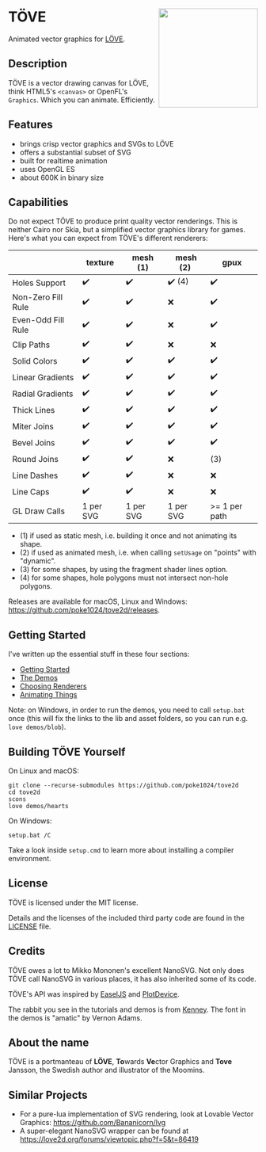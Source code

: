 # TÖVE <img align="right" src="https://github.com/poke1024/tove2d/blob/master/docs/images/tovelogo.png" height="200">
Animated vector graphics for [LÖVE](https://love2d.org/).

## Description
TÖVE is a vector drawing canvas for LÖVE, think HTML5's `<canvas>` or  OpenFL's `Graphics`. Which you can animate. Efficiently.

## Features
* brings crisp vector graphics and SVGs to LÖVE
* offers a substantial subset of SVG
* built for realtime animation
* uses OpenGL ES 
* about 600K in binary size

## Capabilities
Do not expect TÖVE to produce print quality vector renderings. This is neither Cairo nor Skia, but a simplified vector graphics library for games. Here's what you can expect from TÖVE's different renderers:

|                     | texture            | mesh (1)           | mesh (2)               | gpux                    |
|---------------------|--------------------|--------------------|------------------------|-------------------------|
| Holes Support       | :heavy_check_mark: | :heavy_check_mark: | :heavy_check_mark: (4) | :heavy_check_mark:      |
| Non-Zero Fill Rule  | :heavy_check_mark: | :heavy_check_mark: | :x:				     | :heavy_check_mark:      |
| Even-Odd Fill Rule  | :heavy_check_mark: | :heavy_check_mark: | :x:    				 | :heavy_check_mark:      |
| Clip Paths          | :heavy_check_mark: | :heavy_check_mark: | :x:                    | :x:                     |
| Solid Colors        | :heavy_check_mark: | :heavy_check_mark: | :heavy_check_mark:     | :heavy_check_mark:      |
| Linear Gradients    | :heavy_check_mark: | :heavy_check_mark: | :heavy_check_mark:     | :heavy_check_mark:      |
| Radial Gradients    | :heavy_check_mark: | :heavy_check_mark: | :heavy_check_mark:     | :heavy_check_mark:      |
| Thick Lines         | :heavy_check_mark: | :heavy_check_mark: | :heavy_check_mark:     | :heavy_check_mark:      |
| Miter Joins         | :heavy_check_mark: | :heavy_check_mark: | :heavy_check_mark:     | :heavy_check_mark:      |
| Bevel Joins         | :heavy_check_mark: | :heavy_check_mark: | :heavy_check_mark:     | :heavy_check_mark:      |
| Round Joins         | :heavy_check_mark: | :heavy_check_mark: | :x:                    | (3)  				   |
| Line Dashes         | :heavy_check_mark: | :heavy_check_mark: | :x:                    | :x:                     |
| Line Caps           | :heavy_check_mark: | :heavy_check_mark: | :x:                    | :x:                     |
| GL Draw Calls       | 1 per SVG          | 1 per SVG          | 1 per SVG              | >= 1 per path           |

* (1) if used as static mesh, i.e. building it once and not animating its shape.
* (2) if used as animated mesh, i.e. when calling `setUsage` on "points" with "dynamic".
* (3) for some shapes, by using the fragment shader lines option.
* (4) for some shapes, hole polygons must not intersect non-hole polygons.

Releases are available for macOS, Linux and Windows: https://github.com/poke1024/tove2d/releases.

## Getting Started
I've written up the essential stuff in these four sections:

* [Getting Started](docs/Getting_Started.md)
* [The Demos](docs/Demos.md)
* [Choosing Renderers](docs/Renderers.md)
* [Animating Things](docs/Animation.md)

Note: on Windows, in order to run the demos, you need to call `setup.bat` once (this
will fix the links to the lib and asset folders, so you can run e.g. `love demos/blob`).

## Building TÖVE Yourself

On Linux and macOS:

```
git clone --recurse-submodules https://github.com/poke1024/tove2d
cd tove2d
scons
love demos/hearts
```

On Windows:

```
setup.bat /C
```

Take a look inside `setup.cmd` to learn more about installing a compiler environment.

## License
TÖVE is licensed under the MIT license.

Details and the licenses of the included third party code are found in the [LICENSE](https://github.com/poke1024/tove2d/blob/master/LICENSE) file.

## Credits
TÖVE owes a lot to Mikko Mononen's excellent NanoSVG. Not only does TÖVE call NanoSVG in various places, it has also inherited some of its code.

TÖVE's API was inspired by [EaselJS](https://www.createjs.com/easeljs) and [PlotDevice](https://plotdevice.io/PlotDevice).

The rabbit you see in the tutorials and demos is from [Kenney](https://kenney.nl/). The font in the demos is "amatic" by Vernon Adams.

## About the name
TÖVE is a portmanteau of **LÖVE**, **To**wards **Ve**ctor Graphics and **Tove** Jansson, the Swedish author and illustrator of the Moomins.

## Similar Projects
* For a pure-lua implementation of SVG rendering, look at Lovable Vector Graphics: https://github.com/Bananicorn/lvg
* A super-elegant NanoSVG wrapper can be found at https://love2d.org/forums/viewtopic.php?f=5&t=86419
